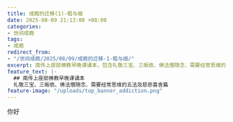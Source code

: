 ```yaml
---
title: 成瘾的迁移(1)-粗与细
date: 2025-08-09 21:13:00 +08:00
categories:
- 世间成瘾
tags:
- 成瘾
redirect_from:
- "/世间成瘾/2025/08/09/成瘾的迁移-1-粗与细/"
excerpt: 南传上座部佛教早晚课诵本，包含礼敬三宝、三皈依、佛法僧随念、需要经常思维的五法及慈悲喜舍篇。是南传上座部佛教最经典的核心念诵内容，也是修习佛法僧随念、慈悲观、建立正见和正思维的关键法门。
feature_text: |-
  ## 南传上座部佛教早晚课诵本
  礼敬三宝、三皈依、佛法僧随念、需要经常思维的五法及慈悲喜舍篇
feature-image: "/uploads/top_banner_addiction.png"
---
```


你好
